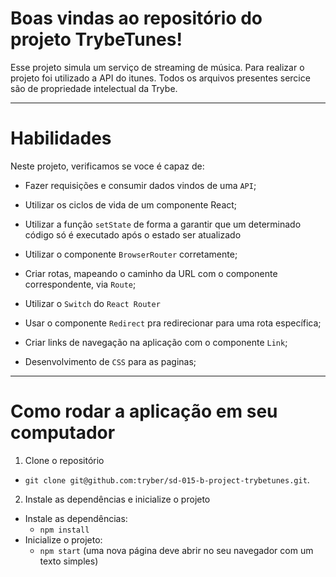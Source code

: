 # Boas vindas ao repositório do projeto TrybeTunes!

Esse projeto simula um serviço de streaming de música.
Para realizar o projeto foi utilizado a API do itunes.
Todos os arquivos presentes sercice são de propriedade intelectual da Trybe.

---

# Habilidades
Neste projeto, verificamos se voce é capaz de:

  * Fazer requisições e consumir dados vindos de uma `API`;

  * Utilizar os ciclos de vida de um componente React;

  * Utilizar a função `setState` de forma a garantir que um determinado código só é executado após o estado ser atualizado
  
  * Utilizar o componente `BrowserRouter` corretamente;

  * Criar rotas, mapeando o caminho da URL com o componente correspondente, via `Route`;

  * Utilizar o `Switch` do `React Router`

  * Usar o componente `Redirect` pra redirecionar para uma rota específica;

  * Criar links de navegação na aplicação com o componente `Link`;

  * Desenvolvimento de `CSS` para as paginas;


---

# Como rodar a aplicação em seu computador

1. Clone o repositório
  * `git clone git@github.com:tryber/sd-015-b-project-trybetunes.git`.

2. Instale as dependências e inicialize o projeto
  * Instale as dependências:
    * `npm install`
  * Inicialize o projeto:
    * `npm start` (uma nova página deve abrir no seu navegador com um texto simples)
 